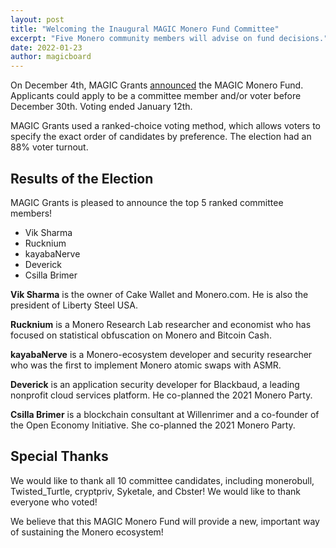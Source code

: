 ```yaml
---
layout: post
title: "Welcoming the Inaugural MAGIC Monero Fund Committee"
excerpt: "Five Monero community members will advise on fund decisions."
date: 2022-01-23
author: magicboard
---
```


On December 4th, MAGIC Grants [announced](/Monero-Fund/) the MAGIC Monero Fund. Applicants could apply to be a committee member and/or voter before December 30th. Voting ended January 12th.

MAGIC Grants used a ranked-choice voting method, which allows voters to specify the exact order of candidates by preference. The election had an 88% voter turnout.

## Results of the Election

MAGIC Grants is pleased to announce the top 5 ranked committee members!

* Vik Sharma
* Rucknium
* kayabaNerve
* Deverick
* Csilla Brimer

**Vik Sharma** is the owner of Cake Wallet and Monero.com. He is also the president of Liberty Steel USA.

**Rucknium** is a Monero Research Lab researcher and economist who has focused on statistical obfuscation on Monero and Bitcoin Cash.

**kayabaNerve** is a Monero-ecosystem developer and security  researcher who was the first to implement Monero atomic swaps with ASMR.

**Deverick** is an application security developer for Blackbaud, a leading nonprofit cloud services platform. He co-planned the 2021 Monero Party.

**Csilla Brimer** is a blockchain consultant at Willenrimer and a co-founder of the Open Economy Initiative. She co-planned the 2021 Monero Party.

## Special Thanks

We would like to thank all 10 committee candidates, including monerobull, Twisted_Turtle, cryptpriv, Syketale, and Cbster! We would like to thank everyone who voted!

We believe that this MAGIC Monero Fund will provide a new, important way of sustaining the Monero ecosystem!
